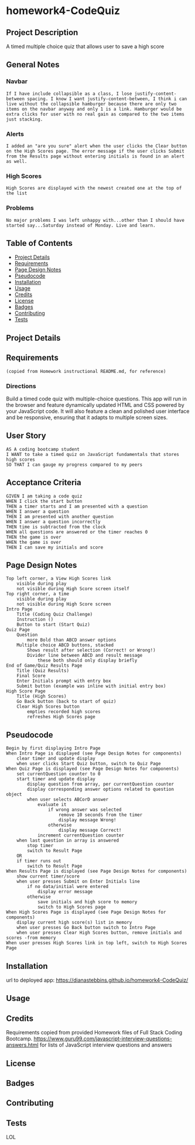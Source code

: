 # homework4-CodeQuiz

## Project Description
A timed multiple choice quiz that allows user to save a high score

## General Notes
### Navbar
```
If I have include collapsible as a class, I lose justify-content-between spacing. I know I want justify-content-between, I think i can live without the collapsible hamburger because there are only two items on the navbar anyway and only 1 is a link. Hamburger would be extra clicks for user with no real gain as compared to the two items just stacking.
```
### Alerts
```
I added an "are you sure" alert when the user clicks the Clear button on the High Scores page. The error message if the user clicks Submit from the Results page without entering initials is found in an alert as well.
```
### High Scores
```
High Scores are displayed with the newest created one at the top of the list
```
### Problems
```
No major problems I was left unhappy with...other than I should have started say...Saturday instead of Monday. Live and learn.
```

## Table of Contents
* [Project Details](#project-details)
* [Requirements](#requirements)
* [Page Design Notes](#page-design-notes)
* [Pseudocode](#pseudocode)
* [Installation](#installation)
* [Usage](#usage)
* [Credits](#credits)
* [License](#license)
* [Badges](#badges)
* [Contributing](#contributing)
* [Tests](#tests)

## Project Details

## Requirements 
    (copied from Homework instructional README.md, for reference)

### Directions
Build a timed code quiz with multiple-choice questions. This app will run in the browser and feature dynamically updated HTML and CSS powered by your JavaScript code. It will also feature a clean and polished user interface and be responsive, ensuring that it adapts to multiple screen sizes.

## User Story

```
AS A coding bootcamp student
I WANT to take a timed quiz on JavaScript fundamentals that stores high scores
SO THAT I can gauge my progress compared to my peers
```

## Acceptance Criteria

```
GIVEN I am taking a code quiz
WHEN I click the start button
THEN a timer starts and I am presented with a question
WHEN I answer a question
THEN I am presented with another question
WHEN I answer a question incorrectly
THEN time is subtracted from the clock
WHEN all questions are answered or the timer reaches 0
THEN the game is over
WHEN the game is over
THEN I can save my initials and score
```

## Page Design Notes
```
Top left corner, a View High Scores link
    visible during play
    not visible during High Score screen itself
Top right corner, a time
    visible during play
    not visible during High Score screen
Intro Page
    Title (Coding Quiz Challenge)
    Instruction ()
    Button to start (Start Quiz)
Quiz Page
    Question
        more Bold than ABCD answer options
    Multiple choice ABCD buttons, stacked
        Shows result after selection (Correct! or Wrong!)
        Divider line between ABCD and result message
            these both should only display briefly
End of Game/Quiz Results Page
    Title (Quiz Results)
    Final Score
    Enter Initials prompt with entry box
    Submit button (example was inline with initial entry box)
High Score Page
    Title (High Scores)
    Go Back button (back to start of quiz)
    Clear High Scores button 
        empties recorded high scores
        refreshes High Scores page
```

## Pseudocode
```
Begin by first displaying Intro Page 
When Intro Page is displayed (see Page Design Notes for components)
    clear timer and update display
    when user clicks Start Quiz button, switch to Quiz Page
When Quiz Page is displayed (see Page Design Notes for components)
    set currentQuestion counter to 0
    start timer and update display
        display question from array, per currentQuestion counter
        display corresponding answer options related to question object
        when user selects ABCorD answer
            evaluate it
                if wrong answer was selected
                    remove 10 seconds from the timer
                    display message Wrong!
                otherwise
                    display message Correct!
            increment currentQuestion counter
    when last question in array is answered
        stop timer
        switch to Result Page
    OR
    if timer runs out
        switch to Result Page
When Results Page is displayed (see Page Design Notes for components)
    show current timer/score
    when user presses Submit on Enter Initials line
        if no data/initial were entered
            display error message
        otherwise
            save initials and high score to memory
            switch to High Scores page
When High Scores Page is displayed (see Page Design Notes for components)
    display current high score(s) list in memory
    when user presses Go Back button switch to Intro Page
    when user presses Clear High Scores button, remove initials and scores -from memory
When user presses High Scores link in top left, switch to High Scores Page
```

## Installation
url to deployed app: https://dianastebbins.github.io/homework4-CodeQuiz/

## Usage

## Credits
Requirements copied from provided Homework files of Full Stack Coding Bootcamp.
https://www.guru99.com/javascript-interview-questions-answers.html for lists of JavaScript interview questions and answers

## License

## Badges

## Contributing

## Tests
LOL